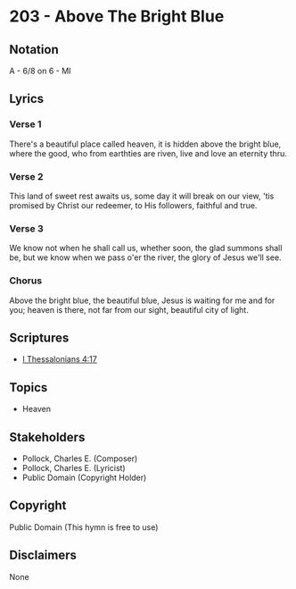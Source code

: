 # 203 - Above The Bright Blue

## Notation

A - 6/8 on 6 - MI

## Lyrics

### Verse 1

There's a beautiful place called heaven, it is hidden above the bright blue, where the good, who from earthties are riven, live and love an eternity thru.

### Verse 2

This land of sweet rest awaits us, some day it will break on our view, 'tis promised by Christ our redeemer, to His followers, faithful and true.

### Verse 3

We know not when he shall call us, whether soon, the glad summons shall be, but we know when we pass o'er the river, the glory of Jesus we'll see.

### Chorus

Above the bright blue, the beautiful blue, Jesus is waiting for me and for you; heaven is there, not far from our sight, beautiful city of light.


## Scriptures

- [I Thessalonians 4:17](https://www.biblegateway.com/passage/?search=I%20Thessalonians%204%3A17)

## Topics

- Heaven

## Stakeholders

- Pollock, Charles E. (Composer)
- Pollock, Charles E. (Lyricist)
- Public Domain (Copyright Holder)

## Copyright

Public Domain
(This hymn is free to use)

## Disclaimers

None


